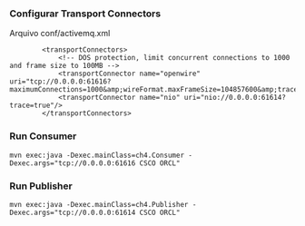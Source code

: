 ### Configurar Transport Connectors

Arquivo conf/activemq.xml

```
        <transportConnectors>
            <!-- DOS protection, limit concurrent connections to 1000 and frame size to 100MB -->
            <transportConnector name="openwire" uri="tcp://0.0.0.0:61616?maximumConnections=1000&amp;wireFormat.maxFrameSize=104857600&amp;trace=true"/>
            <transportConnector name="nio" uri="nio://0.0.0.0:61614?trace=true"/>
        </transportConnectors>
```

### Run Consumer

```
mvn exec:java -Dexec.mainClass=ch4.Consumer -Dexec.args="tcp://0.0.0.0:61616 CSCO ORCL"
```

### Run Publisher

```
mvn exec:java -Dexec.mainClass=ch4.Publisher -Dexec.args="tcp://0.0.0.0:61614 CSCO ORCL"
```
